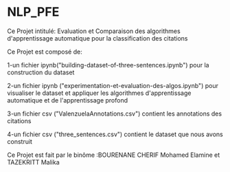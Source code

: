 # NLP_PFE

Ce Projet intitulé: Evaluation et Comparaison des algorithmes d'apprentissage automatique pour la classification des citations

Ce Projet est composé de:

1-un fichier ipynb("building-dataset-of-three-sentences.ipynb") pour la construction du dataset

2-un fichier ipynb ("experimentation-et-evaluation-des-algos.ipynb") pour visualiser le dataset et appliquer les algorithmes d'apprentissage automatique et de l'apprentissage profond

3-un fichier csv ("ValenzuelaAnnotations.csv") contient les annotations des citations

4-un fichier csv ("three_sentences.csv") contient le dataset que nous avons construit 

Ce Projet est fait par le binôme :BOURENANE CHERIF Mohamed Elamine et TAZEKRITT Malika 
